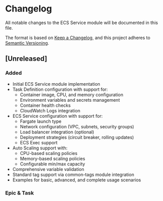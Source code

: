 # Changelog

All notable changes to the ECS Service module will be documented in this file.

The format is based on [Keep a Changelog](https://keepachangelog.com/en/1.0.0/),
and this project adheres to [Semantic Versioning](https://semver.org/spec/v2.0.0.html).

## [Unreleased]

### Added
- Initial ECS Service module implementation
- Task Definition configuration with support for:
  - Container image, CPU, and memory configuration
  - Environment variables and secrets management
  - Container health checks
  - CloudWatch Logs integration
- ECS Service configuration with support for:
  - Fargate launch type
  - Network configuration (VPC, subnets, security groups)
  - Load balancer integration (optional)
  - Deployment strategies (circuit breaker, rolling updates)
  - ECS Exec support
- Auto Scaling support with:
  - CPU-based scaling policies
  - Memory-based scaling policies
  - Configurable min/max capacity
- Comprehensive variable validation
- Standard tag support via common-tags module integration
- Examples for basic, advanced, and complete usage scenarios

### Epic & Task

